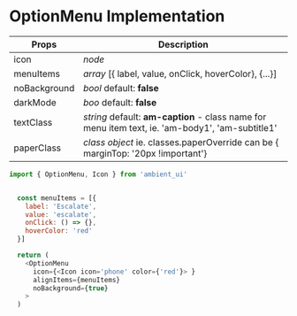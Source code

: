 # OptionMenu Implementation

| Props | Description|
|------ | -------|
| icon | _node_ |
| menuItems | _array_ [{ label, value, onClick, hoverColor}, {...}] |
| noBackground | _bool_ default: **false**|
| darkMode | _boo_ default: **false** |
| textClass | _string_ default: **am-caption**  - class name for menu item text, ie. 'am-body1', 'am-subtitle1' |
|paperClass | _class object_ ie. classes.paperOverride can be { marginTop: '20px !important'} |

~~~javascript
import { OptionMenu, Icon } from 'ambient_ui'


  const menuItems = [{
    label: 'Escalate',
    value: 'escalate',
    onClick: () => {},
    hoverColor: 'red'
  }]

  return (
    <OptionMenu
      icon={<Icon icon='phone' color={'red'}> }
      alignItems={menuItems}
      noBackground={true}
    >
  )

~~~
